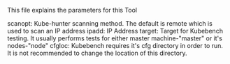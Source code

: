 This file explains the parameters for this Tool

scanopt: Kube-hunter scanning method. The default is remote which is used to scan an IP address
ipadd: IP Address
target: Target for Kubebench testing. It usually performs tests for either master machine-"master" or it's nodes-"node"
cfgloc: Kubebench requires it's cfg directory in order to run. It is not recommended to change the location of this directory.

